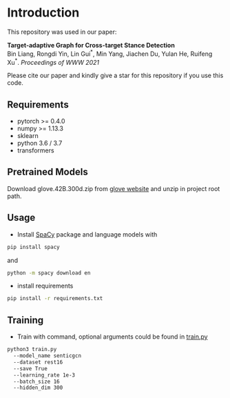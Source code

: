 # Introduction
This repository was used in our paper:  
  
**Target-adaptive Graph for Cross-target Stance Detection**
<br>
Bin Liang, Rongdi Yin, Lin Gui<sup>\*</sup>, Min Yang, Jiachen Du, Yulan He, Ruifeng Xu<sup>\*</sup>. *Proceedings of WWW 2021*
  
Please cite our paper and kindly give a star for this repository if you use this code.

## Requirements
- pytorch >= 0.4.0
- numpy >= 1.13.3
- sklearn
- python 3.6 / 3.7
- transformers

## Pretrained Models
Download glove.42B.300d.zip from [glove website](https://nlp.stanford.edu/projects/glove/) and unzip in project root path.

## Usage
* Install [SpaCy](https://spacy.io/) package and language models with
```bash
pip install spacy
```
and
```bash
python -m spacy download en
```
* install requirements
```bash
pip install -r requirements.txt
```
## Training
* Train with command, optional arguments could be found in [train.py](/train.py)
```bash
python3 train.py 
  --model_name senticgcn 
  --dataset rest16 
  --save True 
  --learning_rate 1e-3 
  --batch_size 16 
  --hidden_dim 300
```





